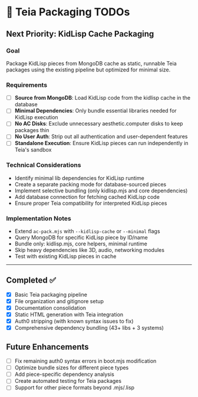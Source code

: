 # 🎯 Teia Packaging TODOs

## Next Priority: KidLisp Cache Packaging

### Goal
Package KidLisp pieces from MongoDB cache as static, runnable Teia packages using the existing pipeline but optimized for minimal size.

### Requirements
- [ ] **Source from MongoDB**: Load KidLisp code from the kidlisp cache in the database
- [ ] **Minimal Dependencies**: Only bundle essential libraries needed for KidLisp execution
- [ ] **No AC Disks**: Exclude unnecessary aesthetic.computer disks to keep packages thin
- [ ] **No User Auth**: Strip out all authentication and user-dependent features
- [ ] **Standalone Execution**: Ensure KidLisp pieces can run independently in Teia's sandbox

### Technical Considerations
- Identify minimal lib dependencies for KidLisp runtime
- Create a separate packing mode for database-sourced pieces
- Implement selective bundling (only kidlisp.mjs and core dependencies)
- Add database connection for fetching cached KidLisp code
- Ensure proper Teia compatibility for interpreted KidLisp pieces

### Implementation Notes
- Extend `ac-pack.mjs` with `--kidlisp-cache` or `--minimal` flags
- Query MongoDB for specific KidLisp piece by ID/name
- Bundle only: kidlisp.mjs, core helpers, minimal runtime
- Skip heavy dependencies like 3D, audio, networking modules
- Test with existing KidLisp pieces in cache

---

## Completed ✅
- [x] Basic Teia packaging pipeline
- [x] File organization and gitignore setup  
- [x] Documentation consolidation
- [x] Static HTML generation with Teia integration
- [x] Auth0 stripping (with known syntax issues to fix)
- [x] Comprehensive dependency bundling (43+ libs + 3 systems)

## Future Enhancements
- [ ] Fix remaining auth0 syntax errors in boot.mjs modification
- [ ] Optimize bundle sizes for different piece types
- [ ] Add piece-specific dependency analysis
- [ ] Create automated testing for Teia packages
- [ ] Support for other piece formats beyond .mjs/.lisp
